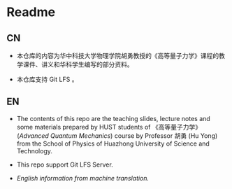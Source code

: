 # Readme

## CN

- 本仓库的内容为华中科技大学物理学院胡勇教授的《高等量子力学》课程的教学课件、讲义和华科学生编写的部分资料。

- 本仓库支持 Git LFS 。

## EN

- The contents of this repo are the teaching slides, lecture notes and some materials prepared by HUST students of 《高等量子力学》(*Advanced Quantum Mechanics*) course by Professor 胡勇 (Hu Yong) from the School of Physics of Huazhong University of Science and Technology.

- This repo support Git LFS Server.

- *English information from machine translation.*